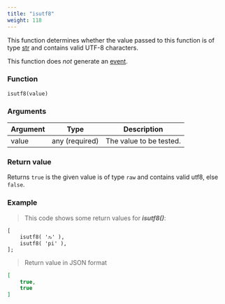 ```yaml
---
title: "isutf8"
weight: 118
---
```


This function determines whether the value passed to this function is of
type [str](../../data-types/str) and contains valid UTF-8 characters.

This function does *not* generate an [event](../../overview/events).

### Function

`isutf8(value)`

### Arguments

Argument | Type | Description
-------- | ---- | -----------
value | any (required) | The value to be tested.

### Return value

Returns `true` is the given value is of type `raw` and contains valid utf8, else `false`.

### Example

> This code shows some return values for ***isutf8()***:

```thingsdb,json_response
[
    isutf8( 'ԉ' ),
    isutf8( 'pi' ),
];
```

> Return value in JSON format

```json
[
    true,
    true
]
```
